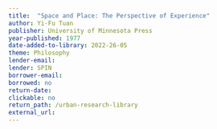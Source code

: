 ```yaml
---
title:  "Space and Place: The Perspective of Experience"
author: Yi-Fu Tuan
publisher: University of Minnesota Press
year-published: 1977
date-added-to-library: 2022-26-05
theme: Philosophy
lender-email:
lender: SPIN 
borrower-email:
borrowed: no
return-date:
clickable: no
return_path: /urban-research-library
external_url: 
---
```


